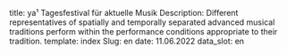 title: ya¹ Tagesfestival für aktuelle Musik
Description: Different representatives of spatially and temporally separated advanced musical traditions perform within the performance conditions appropriate to their tradition.
template: index
Slug: en
date: 11.06.2022
data_slot: en

